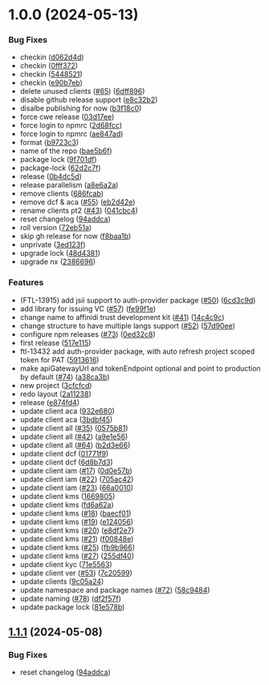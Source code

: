 # 1.0.0 (2024-05-13)


### Bug Fixes

* checkin ([d062d4d](https://github.com/affinidi/affinidi-tdk/commit/d062d4db6d86b6f5f0fbbfb5976208e771192a15))
* checkin ([0fff372](https://github.com/affinidi/affinidi-tdk/commit/0fff372316c1d43210f60321448ebc58d782c75d))
* checkin ([5448521](https://github.com/affinidi/affinidi-tdk/commit/5448521a2279127910194fb00c3944f200c15cfa))
* checkin ([e90b7eb](https://github.com/affinidi/affinidi-tdk/commit/e90b7eb93d829d9e8b9cfb7217f94bb0fff0b5d4))
* delete unused clients ([#65](https://github.com/affinidi/affinidi-tdk/issues/65)) ([6dff896](https://github.com/affinidi/affinidi-tdk/commit/6dff896e9cd91e55bf02387ff2c49c9faec73001))
* disable github release support ([e8c32b2](https://github.com/affinidi/affinidi-tdk/commit/e8c32b21a5e475f23e63981e91a54a12dd1d474f))
* disalbe publishing for now ([b3f18c0](https://github.com/affinidi/affinidi-tdk/commit/b3f18c0387b654e12bb93e05e3848e4fa8ea3995))
* force cwe release ([03d17ee](https://github.com/affinidi/affinidi-tdk/commit/03d17ee50ef36deb2c47fb875e3c3a2634717a93))
* force login to npmrc ([2d68fcc](https://github.com/affinidi/affinidi-tdk/commit/2d68fcc2462a24fa6f37c8c11edf6ffed329538c))
* force login to npmrc ([ae847ad](https://github.com/affinidi/affinidi-tdk/commit/ae847ade15a6a6d2e5c14030d955c2c43c0565a5))
* format ([b9723c3](https://github.com/affinidi/affinidi-tdk/commit/b9723c3a15882c45bdedf702c19a63c4aced6370))
* name of the repo ([bae5b6f](https://github.com/affinidi/affinidi-tdk/commit/bae5b6f11ec14f04cbb6fb7e392c6722af558a55))
* package lock ([9f701df](https://github.com/affinidi/affinidi-tdk/commit/9f701df874ff65f3aa614e7011cf004a0e7af5a7))
* package-lock ([62d2c7f](https://github.com/affinidi/affinidi-tdk/commit/62d2c7f3ef139c3092446016043c1c720c7e9904))
* release ([0b4dc5d](https://github.com/affinidi/affinidi-tdk/commit/0b4dc5dfc7ecf01675f3f4f810a6c2a3995d548e))
* release parallelism ([a8e6a2a](https://github.com/affinidi/affinidi-tdk/commit/a8e6a2a05e594a093f136aee67fbb543937b2654))
* remove clients ([686fcab](https://github.com/affinidi/affinidi-tdk/commit/686fcab48591889d698516b45d1ff1215f75e679))
* remove dcf & aca ([#55](https://github.com/affinidi/affinidi-tdk/issues/55)) ([eb2d42e](https://github.com/affinidi/affinidi-tdk/commit/eb2d42e4690cfed13f1238a639d373b60580a705))
* rename clients pt2 ([#43](https://github.com/affinidi/affinidi-tdk/issues/43)) ([041cbc4](https://github.com/affinidi/affinidi-tdk/commit/041cbc4daabaf4f41428972e2b267f5e9920d202))
* reset changelog ([94addca](https://github.com/affinidi/affinidi-tdk/commit/94addcafe5d8d0609126e06914298368101e8616))
* roll version ([72eb51a](https://github.com/affinidi/affinidi-tdk/commit/72eb51aad11dc407677330d47e389d825dbe7b6e))
* skip gh release for now ([f8baa1b](https://github.com/affinidi/affinidi-tdk/commit/f8baa1baabb1ccd7b7642c07928677921f029105))
* unprivate ([3ed123f](https://github.com/affinidi/affinidi-tdk/commit/3ed123f615e6c59f55fb8abbd6de258da200caa0))
* upgrade lock ([48d4381](https://github.com/affinidi/affinidi-tdk/commit/48d4381997af25830e261bd6eadff1803acf0094))
* upgrade nx ([2386696](https://github.com/affinidi/affinidi-tdk/commit/238669648c8c651fca082c60278c3bbbc6bee7d3))


### Features

* (FTL-13915) add jsii support to auth-provider package ([#50](https://github.com/affinidi/affinidi-tdk/issues/50)) ([6cd3c9d](https://github.com/affinidi/affinidi-tdk/commit/6cd3c9d61bd9c8d1b9a71a4dd4c5bf85acce65da))
* add library for issuing VC ([#57](https://github.com/affinidi/affinidi-tdk/issues/57)) ([fe99f1e](https://github.com/affinidi/affinidi-tdk/commit/fe99f1e2cdeee206c41375b0f2d4e32dce0e2afd))
* change name to affinidi trust development kit ([#41](https://github.com/affinidi/affinidi-tdk/issues/41)) ([14c4c9c](https://github.com/affinidi/affinidi-tdk/commit/14c4c9c1f489b00fbafa040dec43d62e2f6db1db))
* change structure to have multiple langs support ([#52](https://github.com/affinidi/affinidi-tdk/issues/52)) ([57d90ee](https://github.com/affinidi/affinidi-tdk/commit/57d90ee3fd1c46b25215a97ed3ab9e9b1b110229))
* configure npm releases ([#73](https://github.com/affinidi/affinidi-tdk/issues/73)) ([0ed32c8](https://github.com/affinidi/affinidi-tdk/commit/0ed32c8a6bd103b13b4900a766477df8f9a75ac6))
* first release ([517e115](https://github.com/affinidi/affinidi-tdk/commit/517e1157a3f2dba79e20fc36f26db07454e5c0bc))
* ftl-13432 add auth-provider package, with auto refresh project scoped token for PAT ([5913616](https://github.com/affinidi/affinidi-tdk/commit/5913616ba9364c4db04e668ce15431259741d63e))
* make apiGatewayUrl and tokenEndpoint optional and point to production by default  ([#74](https://github.com/affinidi/affinidi-tdk/issues/74)) ([a38ca3b](https://github.com/affinidi/affinidi-tdk/commit/a38ca3b46f8165295ff6ff0723609b9f62aec236))
* new project ([3cfcfcd](https://github.com/affinidi/affinidi-tdk/commit/3cfcfcdc95fa635529a97f928fd6e46d498333c8))
* redo layout ([2a11238](https://github.com/affinidi/affinidi-tdk/commit/2a11238a61236fada32f799145af3d921e103d49))
* release ([e874fd4](https://github.com/affinidi/affinidi-tdk/commit/e874fd460adc0598e2081d0b59aec2029d4814e3))
* update client aca ([932e680](https://github.com/affinidi/affinidi-tdk/commit/932e680de2f744684bedfef56285a38b87bf0fe8))
* update client aca ([3bdbf45](https://github.com/affinidi/affinidi-tdk/commit/3bdbf458790624c240f292d5302368f36c67ae1e))
* update client all ([#35](https://github.com/affinidi/affinidi-tdk/issues/35)) ([0575b81](https://github.com/affinidi/affinidi-tdk/commit/0575b81ccd041409328b39f2f418adf526c45148))
* update client all ([#42](https://github.com/affinidi/affinidi-tdk/issues/42)) ([a9e1e56](https://github.com/affinidi/affinidi-tdk/commit/a9e1e56121db5ae5ceeeacf5258324ad15158b17))
* update client all ([#64](https://github.com/affinidi/affinidi-tdk/issues/64)) ([b2d3e66](https://github.com/affinidi/affinidi-tdk/commit/b2d3e662fcbe12baadf7aefa3dd62165cab34af8))
* update client dcf ([01771f9](https://github.com/affinidi/affinidi-tdk/commit/01771f91fefd6d3302be2d961b0da87040f0c2ac))
* update client dcf ([6d8b7d3](https://github.com/affinidi/affinidi-tdk/commit/6d8b7d378b11e0aa59769f0e315e90df3f6f931c))
* update client iam ([#17](https://github.com/affinidi/affinidi-tdk/issues/17)) ([0d0e57b](https://github.com/affinidi/affinidi-tdk/commit/0d0e57b4ab18345718426d06b67e1a11a7dee3ae))
* update client iam ([#22](https://github.com/affinidi/affinidi-tdk/issues/22)) ([705ac42](https://github.com/affinidi/affinidi-tdk/commit/705ac420e2525d8691dbb81ec6f859782ebebfe9))
* update client iam ([#23](https://github.com/affinidi/affinidi-tdk/issues/23)) ([66a0010](https://github.com/affinidi/affinidi-tdk/commit/66a001014dea0d582512cd5d005da1e49438a165))
* update client kms ([1669805](https://github.com/affinidi/affinidi-tdk/commit/16698054d5f670dd97beda0834c5fc35a37152ab))
* update client kms ([fd6a62a](https://github.com/affinidi/affinidi-tdk/commit/fd6a62ae3aa8f3a42e3b7e58ebbbc0f702306abe))
* update client kms ([#18](https://github.com/affinidi/affinidi-tdk/issues/18)) ([baecf01](https://github.com/affinidi/affinidi-tdk/commit/baecf01fd61e721c4637dcdb724dd251b713d928))
* update client kms ([#19](https://github.com/affinidi/affinidi-tdk/issues/19)) ([e124056](https://github.com/affinidi/affinidi-tdk/commit/e12405606886a3853182e06c0ebe27baa6ed034f))
* update client kms ([#20](https://github.com/affinidi/affinidi-tdk/issues/20)) ([e8df2e7](https://github.com/affinidi/affinidi-tdk/commit/e8df2e73fe43f4df021d9d555fb4edd053b21afd))
* update client kms ([#21](https://github.com/affinidi/affinidi-tdk/issues/21)) ([f00848e](https://github.com/affinidi/affinidi-tdk/commit/f00848ed9a40f71848be42c40160f3afaab58865))
* update client kms ([#25](https://github.com/affinidi/affinidi-tdk/issues/25)) ([fb9b966](https://github.com/affinidi/affinidi-tdk/commit/fb9b966b1e0f278f5f673ba78c8f270606ad7398))
* update client kms ([#27](https://github.com/affinidi/affinidi-tdk/issues/27)) ([255df40](https://github.com/affinidi/affinidi-tdk/commit/255df40f4be3e3a0fe6a1703f8ff5947b04869d7))
* update client kyc ([71e5563](https://github.com/affinidi/affinidi-tdk/commit/71e556394c207b5addc398a83b312e38c7c9f412))
* update client ver ([#53](https://github.com/affinidi/affinidi-tdk/issues/53)) ([7c20599](https://github.com/affinidi/affinidi-tdk/commit/7c205998856c1975d3e7f29ea8e31c093fc5c67e))
* update clients ([9c05a24](https://github.com/affinidi/affinidi-tdk/commit/9c05a24f31e99a19f97103ffa27c7a7f6882aeb5))
* update namespace and package names ([#72](https://github.com/affinidi/affinidi-tdk/issues/72)) ([58c9484](https://github.com/affinidi/affinidi-tdk/commit/58c94848383076cb014f0e125f8e88427d61370f))
* update naming ([#78](https://github.com/affinidi/affinidi-tdk/issues/78)) ([df2f57f](https://github.com/affinidi/affinidi-tdk/commit/df2f57f2584ae5b3bbdabe0fa7f3c80e735e01c0))
* update package lock ([81e578b](https://github.com/affinidi/affinidi-tdk/commit/81e578b27f5420878c7c9c402bc1ee778e3abb65))

## [1.1.1](https://github.com/affinidi/affinidi-tdk/compare/@affinidi-tdk/credential-issuance-client-v1.1.0...@affinidi-tdk/credential-issuance-client-v1.1.1) (2024-05-08)


### Bug Fixes

* reset changelog ([94addca](https://github.com/affinidi/affinidi-tdk/commit/94addcafe5d8d0609126e06914298368101e8616))
